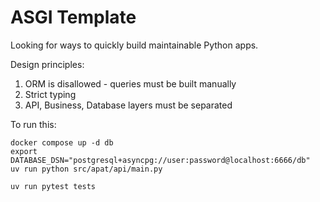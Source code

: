 # ASGI Template

Looking for ways to quickly build maintainable Python apps.

Design principles:
1. ORM is disallowed - queries must be built manually
2. Strict typing
3. API, Business, Database layers must be separated

To run this:

```shell
docker compose up -d db
export DATABASE_DSN="postgresql+asyncpg://user:password@localhost:6666/db"
uv run python src/apat/api/main.py

uv run pytest tests
```
